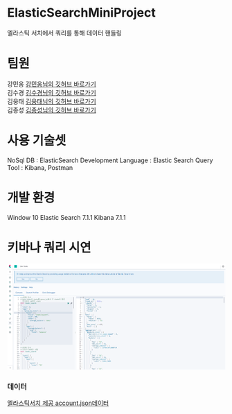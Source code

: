 # ElasticSearchMiniProject
엘라스틱 서치에서 쿼리를 통해 데이터 핸들링

# 팀원
강민웅 [강민웅님의 깃허브 바로가기](https://github.com/happymwkang)<br>
김수경 [김수경님의 깃허브 바로가기](https://github.com/sooish)<br>
김웅태 [김웅태님의 깃허브 바로가기](https://github.com/angle2v)<br>
김종성 [김종성님의 깃허브 바로가기](https://github.com/SEJSCloud)<br>

# 사용 기술셋
NoSql DB : ElasticSearch 
Development Language : Elastic Search Query
Tool : Kibana, Postman

# 개발 환경

Window 10
Elastic Search 7.1.1
Kibana 7.1.1

# 키바나 쿼리 시연
<img src="img/1.png"></img>

### 데이터
[엘라스틱서치 제공 account.json데이터](https://raw.githubusercontent.com/elastic/elasticsearch/master/docs/src/test/resources/accounts.json)
